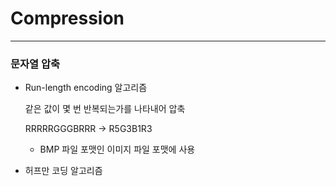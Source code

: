 # Compression

---

### 문자열 압축

- Run-length encoding 알고리즘

  같은 값이 몇 번 반복되는가를 나타내어 압축

  RRRRRGGGBRRR -> R5G3B1R3

  - BMP 파일 포맷인 이미지 파일 포맷에 사용

- 허프만 코딩 알고리즘

